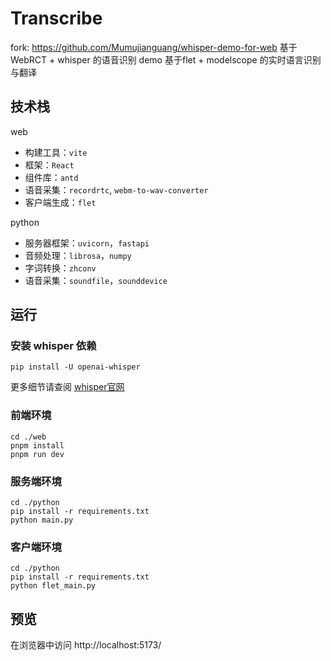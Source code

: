 
# Transcribe

fork: https://github.com/Mumujianguang/whisper-demo-for-web
基于 WebRCT + whisper 的语音识别 demo
基于flet + modelscope 的实时语言识别与翻译

## 技术栈
web
- 构建工具：```vite```
- 框架：```React```
- 组件库：```antd```
- 语音采集：```recordrtc```, ```webm-to-wav-converter```
- 客户端生成：```flet```

python
- 服务器框架：```uvicorn```，```fastapi```
- 音频处理：```librosa```，```numpy```
- 字词转换：```zhconv```
- 语音采集：```soundfile```，```sounddevice```


## 运行

### 安装 whisper 依赖
```
pip install -U openai-whisper
```
更多细节请查阅 [whisper官网](https://github.com/openai/whisper)

### 前端环境
```
cd ./web
pnpm install
pnpm run dev
```

### 服务端环境
```
cd ./python
pip install -r requirements.txt
python main.py
```

### 客户端环境
```
cd ./python
pip install -r requirements.txt
python flet_main.py
```

## 预览
在浏览器中访问 http://localhost:5173/